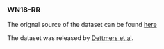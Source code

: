 ### WN18-RR
The orignal source of the dataset can be found [here](https://github.com/TimDettmers/ConvE/blob/master/WN18RR.tar.gz) 

The dataset was released by [Dettmers et al](https://arxiv.org/abs/1707.01476).